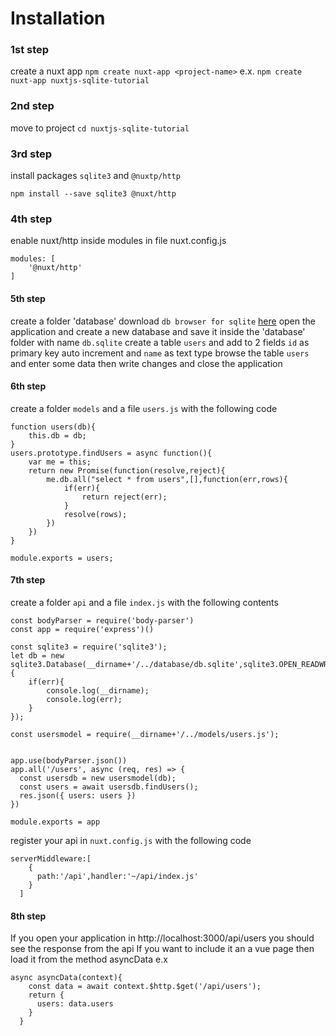 # Installation
### 1st step

create a nuxt app
`npm create nuxt-app <project-name>`
e.x.
`npm create nuxt-app nuxtjs-sqlite-tutorial`

### 2nd step

move to project
`cd nuxtjs-sqlite-tutorial`

### 3rd step
install packages `sqlite3` and `@nuxtp/http`

`npm install --save sqlite3 @nuxt/http`

### 4th step
enable nuxt/http inside modules in file nuxt.config.js

```
modules: [
    '@nuxt/http'
]
```

#### 5th step
create a folder 'database'
download `db browser for sqlite`
[here](https://sqlitebrowser.org/)
open the application and create a new database and save it inside the 'database' folder with name `db.sqlite`
create a table `users` and add to 2 fields `id` as primary key auto increment and `name` as text type
browse the table `users` and enter some data
then write changes and close the application

#### 6th step
create a folder `models` and a file `users.js` with the following code
````
function users(db){
    this.db = db;
}
users.prototype.findUsers = async function(){
    var me = this;
    return new Promise(function(resolve,reject){
        me.db.all("select * from users",[],function(err,rows){
            if(err){
                return reject(err);
            }
            resolve(rows);
        })
    })
}

module.exports = users;
````


#### 7th step
create a folder `api` and a file `index.js` with the following contents
````
const bodyParser = require('body-parser')
const app = require('express')()

const sqlite3 = require('sqlite3');
let db = new sqlite3.Database(__dirname+'/../database/db.sqlite',sqlite3.OPEN_READWRITE,function(err){
    if(err){
        console.log(__dirname);
        console.log(err);
    }
});

const usersmodel = require(__dirname+'/../models/users.js');


app.use(bodyParser.json())
app.all('/users', async (req, res) => {
  const usersdb = new usersmodel(db);
  const users = await usersdb.findUsers();
  res.json({ users: users })
})

module.exports = app
````

register your api in `nuxt.config.js` with the following code
````
serverMiddleware:[
    {
      path:'/api',handler:'~/api/index.js'
    }
  ]
````

#### 8th step
If you open your application in http://localhost:3000/api/users you should see the response from the api
If you want to include it an a vue page then load it from the method asyncData
e.x
````
async asyncData(context){
    const data = await context.$http.$get('/api/users');
    return {
      users: data.users
    }
  }
`````

